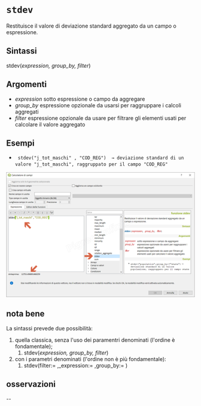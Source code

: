 # `stdev`

Restituisce il valore di deviazione standard aggregato da un campo o espressione.

## Sintassi

stdev(_expression, group_by, filter_)

## Argomenti

* _expression_ sotto espressione o campo da aggregare
* _group_by_ espressione opzionale da usarsi per raggruppare i calcoli aggregati
* _filter_ espressione opzionale da usare per filtrare gli elementi usati per calcolare il valore aggregato

## Esempi

* ` stdev("j_tot_maschi" , "COD_REG")  → deviazione standard di un valore "j_tot_maschi", raggruppato per il campo "COD_REG"`

![](/img/aggregates/stdev/stdev1.png)

## nota bene

La sintassi prevede due possibilità:
1. quella classica, senza l'uso dei paramentri denominati (l'ordine è fondamentale);
    1. stdev(_expression, group_by, filter_)
2. con i parametri denominati (l'ordine non è più fondamentale): 
    1. stdev(filter:= ,_expression:= ,group_by:= )

## osservazioni

--